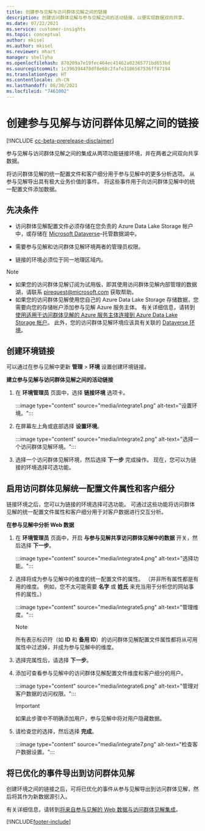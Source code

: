 ```yaml
---
title: 创建参与见解与访问群体见解之间的链接
description: 创建访问群体见解与参与见解之间的活动链接，以便实现数据双向共享。
ms.date: 07/22/2021
ms.service: customer-insights
ms.topic: conceptual
author: mkisel
ms.author: mkisel
ms.reviewer: mhart
manager: shellyha
ms.openlocfilehash: 870209a7e19fec464ec41462a02365771bd653bd
ms.sourcegitcommit: 1c396394470df8e68c2fafe3106567536ff87194
ms.translationtype: HT
ms.contentlocale: zh-CN
ms.lasthandoff: 08/30/2021
ms.locfileid: "7461002"
---
```

# <a name="create-a-link-between-audience-insights-and-engagement-insights"></a>创建参与见解与访问群体见解之间的链接

[!INCLUDE [cc-beta-prerelease-disclaimer](includes/cc-beta-prerelease-disclaimer.md)]

参与见解与访问群体见解之间的集成从两项功能链接环境，并在两者之间双向共享数据。

将访问群体见解的统一配置文件和客户细分用于参与见解中的更多分析选项。 从参与见解导出具有极大业务价值的事件。 将这些事件用于向访问群体见解中的统一配置文件添加数据。

## <a name="prerequisites"></a>先决条件

- 访问群体见解配置文件必须存储在您负责的 Azure Data Lake Storage 帐户中，或存储在 [Microsoft Dataverse](/powerapps/maker/data-platform/data-platform-intro.md)&ndash;托管数据湖中。 

- 需要参与见解和访问群体见解环境两者的管理员权限。

- 链接的环境必须位于同一地理区域内。

> [!NOTE]
> - 如果您的访问群体见解订阅为试用版，即其使用访问群体见解内部管理的数据湖，请联系 [pirequest@microsoft.com](mailto:pirequest@microsoft.com) 获取帮助。 
> - 如果您的访问群体见解使用您自己的 Azure Data Lake Storage 存储数据，您需要向您的存储帐户添加参与见解 Azure 服务主体。 有关详细信息，请转到[使用适用于访问群体见解的 Azure 服务主体连接到 Azure Data Lake Storage 帐户](../audience-insights/connect-service-principal.md)。 此外，您的访问群体见解环境应该具有关联的 [Dataverse 环境](../audience-insights/get-started-paid.md)。 

## <a name="create-an-environment-link"></a>创建环境链接

可以通过在参与见解中更新 **管理** > **环境** 设置创建环境链接。

**建立参与见解与访问群体见解之间的活动链接**

1. 在 **环境管理员** 页面中，选择 **链接环境** 选项卡。

    :::image type="content" source="media/integrate1.png" alt-text="设置环境。":::

1. 在屏幕左上角或底部选择 **设置环境**。

     :::image type="content" source="media/integrate2.png" alt-text="选择一个访问群体见解环境。":::

1. 选择一个访问群体见解环境，然后选择 **下一步** 完成操作。 现在，您可以为链接的环境选择可选功能。
 
## <a name="enable-audience-insights-unified-profiles-attributes-and-segments"></a>启用访问群体见解统一配置文件属性和客户细分

链接环境之后，您可以为链接的环境选择可选功能。 可通过这些功能将访问群体见解的统一配置文件属性和客户细分用于对客户数据进行交互分析。

**在参与见解中分析 Web 数据**

1. 在 **环境管理员** 页面中，开启 **与参与见解共享访问群体见解中的数据** 开关，然后选择 **下一步**。

    :::image type="content" source="media/integrate4.png" alt-text="选择功能。":::

1. 选择将成为参与见解中的维度的统一配置文件的属性。 （并非所有属性都是有用的维度。 例如，您不太可能需要 **名字** 或 **姓氏** 来充当用于分析您的网站事件的属性。）

    :::image type="content" source="media/integrate5.png" alt-text="管理维度。":::

   >[!NOTE]
   > 所有表示标识符（如 **ID** 和 **备用 ID**）的访问群体见解配置文件属性都将从可用属性中过滤掉，并成为参与见解中的维度。

1. 选择完属性后，请选择 **下一步**。
1. 添加可查看参与见解中的访问群体见解配置文件维度和客户细分的用户。

    :::image type="content" source="media/integrate6.png" alt-text="管理对客户数据的访问权限。":::

   > [!IMPORTANT]
   > 如果此步骤中不明确添加用户，参与见解中将对用户隐藏数据。

1. 请检查您的选择，然后选择 **完成**。

    :::image type="content" source="media/integrate7.png" alt-text="检查客户数据设置。":::

## <a name="export-refined-events-to-audience-insights"></a>将已优化的事件导出到访问群体见解

创建环境之间的链接之后，可将已优化的事件从参与见解导出到访问群体见解，然后将其作为新数据源引入。 

有关详细信息，请转到[将来自参与见解的 Web 数据与访问群体见解集成](../audience-insights/integrate-engagement-insights.md)。

<!--
## Share engagement insights refined events with audience insights

After you create a link between environments, a new option becomes available for you to share [refined events](refined-events.md) with audience insights.

Consider the following when creating refined events for audience insights: 

- Provide a meaningful name for the refined event. It will be used as an activity name in audience insights.
- Select at least the following properties to create an activity in audience insights: 
    - Signal.Action.Name indicates the activity details.
    - Signal.User.Id maps with the customer ID.
    - Signal.View.Uri is a web address as a basis for segments or measures.
    - Signal.Export.Id is a primary key for events.
    - Signal.Timestamp determines the date and time for the activity.

To share refined events:

1. From the engagement insights menu, select **Data** and then select the **Events** tab.
2. On the **Action** menu, select **Share as activity**.

    :::image type="content" source="media/integrate8.png" alt-text="Data shared events settings.":::

3. You can view and stop actively shared events on the **Export and Sharing** tab.
4. -- per Michael K, we need a mock here (Mukesh needs to update to reflect what happens in AUI once a user shares a refined event (i.e. no longer AUI, data wrangler needs to go discover data in the storage, the shared event is available as a DS and entity, correct?)

### Attach refined events shared as activities to unified profiles in audience insights

You can bring customer web activity data from engagement insights into audience insights. In addition to transactional, demographic, or behavioral data, you can view activities on the web in unified customer profiles. You can then use these profiles to get insights such as segments, measures, and predictions for audience activation.

Follow the steps in [data unification](../audience-insights/data-unification.md) to map, match, and merge website authentication information to unified profiles in audience insights.

You can also share refined events that are now available in audience insights, identified as data sources and entities. 

Next, you can relate event data from engagement insights as unified activities in customer profiles.

### Relate refined event data as an activity of a customer profile

After unifying the data, you can configure the activity for the customer profile. For more information, go to [Customer activities](../audience-insights/activities.md).

:::image type="content" source="media/web-event-activity.png" alt-text="Activities page with expanded Edit activity pane.":::

Next, configure the new activity by using mapping elements: 

- **Primary Key**: Signal.Export.Id, a unique ID that is available for every event record in engagement insights. This property is automatically generated.

- **Timestamp**: Signal.Timestamp in the event property.

- **Event**: Signal.Name, the event name that you want to track.

- **Web address**: Signal.View.Uri that refers to the URI of the page that created the event.

- **Details**: Signal.Action.Name to represent the information to associate with the event. The selected property in this case indicates that the event is for email promotion.

- **Activity type**: In this example, we choose the existing activity type WebLog. This selection is a useful filter option to run prediction models or create segments based on this activity type.

- **Set up relationship**: This important setting ties the activity to existing customer profiles. **Signal.User.Id** is the identifier configured in the SDK to be collected. It relates to the user ID in other data sources that are configured in audience insights. 

This example configures the relationship between Signal.User.Id and RetailCustomers:CustomerRetailId, which is the primary key that was identified in the map step of the data unification process.

After processing the activities, you can review customer records and open a customer card to see activities from engagement insights in the timeline. 

> [!TIP]
> To find a customer ID that has an engagement insights activity, go to **Entities** and preview the data for the UnifiedActivity entity. **ActivityTypeDisplay = WebLog** contains the engagement insights activity configured in the preceding example. Copy the customer ID for one of those records and search<!--note from editor: Edit okay? I couldn't quite follow this.-- > for that ID on the **Customers** page.

--> 

[!INCLUDE[footer-include](../includes/footer-banner.md)]

